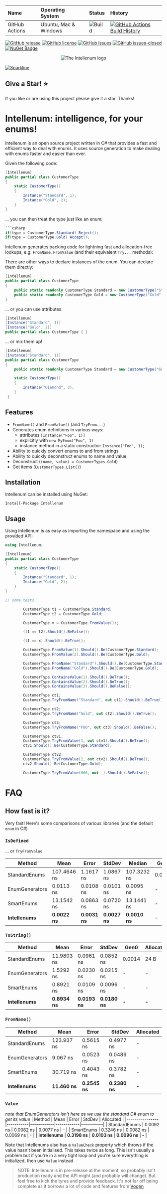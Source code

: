 | Name           | Operating System      | Status                                                                              | History                                                                                                                                                                            |
|:---------------|:----------------------|:------------------------------------------------------------------------------------|:-----------------------------------------------------------------------------------------------------------------------------------------------------------------------------------|
| GitHub Actions | Ubuntu, Mac & Windows | ![Build](https://github.com/stevedunn/intellenum/actions/workflows/build.yaml/badge.svg) | [![GitHub Actions Build History](https://buildstats.info/github/chart/SteveDunn/intellenum?branch=main&includeBuildsFromPullRequest=false)](https://github.com/SteveDunn/intellenum/actions) |

 [![GitHub release](https://img.shields.io/github/release/stevedunn/intellenum.svg)](https://GitHub.com/stevedunn/intellenum/releases/) [![GitHub license](https://img.shields.io/github/license/stevedunn/intellenum.svg)](https://github.com/SteveDunn/intellenum/blob/main/LICENSE) 
[![GitHub issues](https://img.shields.io/github/issues/Naereen/StrapDown.js.svg)](https://GitHub.com/stevedunn/intellenum/issues/) [![GitHub issues-closed](https://img.shields.io/github/issues-closed/Naereen/StrapDown.js.svg)](https://GitHub.com/stevedunn/intellenum/issues?q=is%3Aissue+is%3Aclosed) 
[![NuGet Badge](https://buildstats.info/nuget/intellenum)](https://www.nuget.org/packages/Intellenum/)

<p align="center">
  <img src="./assets/intellenum.png" alt="The Intellenum logo">
</p>

[![Sparkline](https://stars.medv.io/stevedunn/intellenum.svg)](https://stars.medv.io/stevedunn/intellenum)
## Give a Star! :star:
If you like or are using this project please give it a star. Thanks!

# Intellenum: intelligence, for your enums!

Intellenum is an open source project written in C# that provides a fast and efficient way to deal with enums. 
It uses source generation to make dealing with enums faster and easier than ever.

Given the following code:

```csharp
[Intellenum]
public partial class CustomerType
{
    static CustomerType()
    {
        Instance("Standard", 1);
        Instance("Gold", 2);
    }
}
```
... you can then treat the type just like an enum:

```csharp
```csharp
if(type = CustomerType.Standard) Reject();
if(type = CustomerType.Gold) Accept();
```

Intellenum generates backing code for lightning fast and allocation-free lookups, e.g. `FromName`, `FromValue` (and their equivalent `Try...` methods):

There are other ways to declare instances of the enum. You can declare them directly:
```csharp
[Intellenum]
public partial class CustomerType
{
    public static readonly CustomerType Standard = new CustomerType("Standard", 1);
    public static readonly CustomerType Gold = new CustomerType("Gold", 2);
}
```

... or you can use attributes:

```csharp
[Intellenum]
[Instance("Standard", 1)]
[Instance("Gold", 2)]
public partial class CustomerType { }
```

... or mix them up!

```csharp
[Intellenum]
[Instance("Standard", 1)]
public partial class CustomerType 
{
    public static readonly CustomerType Standard = new CustomerType("Gold", 2);

    static CustomerType()
    {
        Instance("Diamond", 3);
    }
 }
```

## Features

* `FromName()` and `FromValue()` (and `TryFrom...`)
* Generates enum definitions in various ways:
  * attributes `[Instance("Foo", 1)]`
  * explicitly with `new MyEnum("Foo", 1)`
  * instance method in a static constructor: `Instance("Foo", 1);`
* Ability to quickly convert enums to and from strings
* Ability to quickly deconstruct enums to name and value
* Deconstruct (`(name, value) = CustomerTypes.Gold`)
* Get items (`CustomerTypes.List()`)

## Installation

Intellenum can be installed using NuGet:

```
Install-Package Intellenum
```

## Usage

Using Intellenum is as easy as importing the namespace and using the provided API:

```csharp
using Intellenum;

[Intellenum]
public partial class CustomerType
{
    static CustomerType() 
    {
        Instance("Standard", 1);
        Instance("Gold", 2);
    }
}

// some tests

        CustomerType t1 = CustomerType.Standard;
        CustomerType t2 = CustomerType.Gold;

        CustomerType x = CustomerType.FromValue(1);

        (t1 == t2).Should().BeFalse();

        (t1 == x).Should().BeTrue();

        CustomerType.FromValue(1).Should().Be(CustomerType.Standard);
        CustomerType.FromValue(2).Should().Be(CustomerType.Gold);

        CustomerType.FromName("Standard").Should().Be(CustomerType.Standard);
        CustomerType.FromName("Gold").Should().Be(CustomerType.Gold);

        CustomerType.ContainsValue(1).Should().BeTrue();
        CustomerType.ContainsValue(2).Should().BeTrue();
        CustomerType.ContainsValue(3).Should().BeFalse();

        CustomerType ct1;
        CustomerType.TryFromName("Standard", out ct1).Should().BeTrue();

        CustomerType ct2;
        CustomerType.TryFromName("Gold", out ct2).Should().BeTrue();

        CustomerType ct3;
        CustomerType.TryFromName("FOO", out ct3).Should().BeFalse();

        CustomerType ctv1;
        CustomerType.TryFromValue(1, out ctv1).Should().BeTrue();
        ctv1.Should().Be(CustomerType.Standard);

        CustomerType ctv2;
        CustomerType.TryFromValue(2, out ctv2).Should().BeTrue();
        ctv2.Should().Be(CustomerType.Gold);

        CustomerType.TryFromValue(666, out _).Should().BeFalse();

```

# FAQ

## How fast is it?

Very fast! Here's some comparisons of various libraries (and the default `enum` in C#) 

### `IsDefined`
... or `TryFromValue`

| Method          | Mean          | Error       | StdDev      | Median       | Gen0   | Allocated |
|-----------------|---------------|-------------|-------------|--------------|--------|-----------|
| StandardEnums   | 107.4646 ns   | 1.1617 ns   | 1.0867 ns   | 107.3232 ns  | 0.0057 | 96 B      |
| EnumGenerators  | 0.0113 ns     | 0.0108 ns   | 0.0101 ns   | 0.0095 ns    | -      | -         |
| SmartEnums      | 13.1542 ns    | 0.0863 ns   | 0.0720 ns   | 13.1441 ns   | -      | -         |
| **Intellenums** | **0.0022 ns** | **0.0031 ns**   | **0.0027 ns**   | **0.0010 ns**    | **-**      | **-**         |

### `ToString()`

| Method          | Mean          | Error       | StdDev      | Gen0   | Allocated  |
|-----------------|---------------|-------------|-------------|--------|------------|
| StandardEnums   | 11.9803 ns    | 0.0961 ns   | 0.0852 ns   | 0.0014 | 24 B       |
| EnumGenerators  | 1.5292 ns     | 0.0230 ns   | 0.0215 ns   | -      | -          |
| SmartEnums      | 0.8921 ns     | 0.0109 ns   | 0.0096 ns   | -      | -          |
| **Intellenums** | **0.8934 ns** | **0.0193 ns**   | **0.0180 ns**   | **-**      | **-**          |

### `FromName()`

| Method         | Mean        | Error      | StdDev     | Allocated |
|----------------|------------|------------|------------|-----------|
| StandardEnums  | 123.937 ns | 0.5615 ns  | 0.4977 ns  | -         |
| EnumGenerators | 9.067 ns   | 0.0523 ns  | 0.0489 ns  | -         |
| SmartEnums     | 30.719 ns  | 0.4043 ns  | 0.3782 ns  | -         |
| **Intellenums**    | **11.460 ns** | **0.2545 ns** | **0.2380 ns** | **-**         |

### `Value`
_note that EnumGenerators isn't here as we use the standard C# enum to get its value_
| Method         | Mean       | Error      | StdDev     | Allocated |
|----------------|-----------|------------|------------|-----------|
| StandardEnums  | 0.0092 ns | 0.0082 ns  | 0.0077 ns  | -         |
| SmartEnums     | 0.3246 ns | 0.0082 ns  | 0.0069 ns  | -         |
| **Intellenums**   | **0.3198 ns** | **0.0103 ns** | **0.0096 ns** | **-**         |

Note that Intellenums also has a `ValueCheck` property which throws if the
value hasn't been initialised. This takes twice as long. This isn't usually a problem
but if you're in a very tight loop and you're sure everything is initialized, then use
`Value` instead


> NOTE: Intellenum is in pre-release at the moment, so probably isn't production ready and the API might (and probably will change).
> But feel free to kick the tyres and provide feedback. It's not far off being complete as it borrows a lot of code and features from [Vogen](https://github.com/SteveDunn/Vogen)
